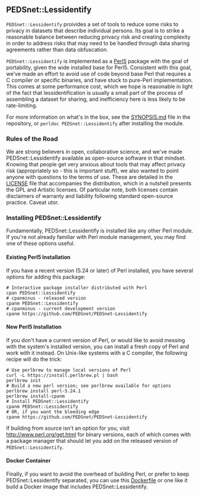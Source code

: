 ## PEDSnet::Lessidentify

`PEDSnet::Lessidentify` proivides a set of tools to reduce some risks to privacy in datasets that describe individual persons.  Its goal is to strike a reasonable balance between reducing privacy risk and creating complexity in order to address risks that may need to be handled through data sharing agreements rather than data obfuscation.

`PEDSnet::Lessidentify` is implemented as a [Perl5](http://www.perl.org) package with the goal of portability, given the wide installed base for Perl5.  Consistent with this goal, we've made an effort to avoid use of code beyond base Perl that requires a C compiler or specific binaries, and have stuck to pure-Perl implementation.  This comes at some performance cost, which we hope is reasonable in light of the fact that lessidentification is usually a small part of the process of assembling a dataset for sharing, and inefficiency here is less likely to be rate-limiting.

For more information on what's in the box, see the [SYNOPSIS.md](SYNOPSIS.md) file in the repository, or `perldoc PEDSnet::Lessidentify` after installing the module.


### Rules of the Road

We are strong believers in open, collaborative science, and we've made PEDSnet::Lessidentify available as open-source software in that mindset.  Knowing that people get very anxious about tools that may affect privacy risk (appropriately so - this is important stuff), we also wanted to point anyone with questions to the terms of use.  These are detailed in the [LICENSE](LICENSE) file that accompanies the distribution, which in a nutshell presents the GPL and Artistic licenses.  Of particular note, both licenses contain disclaimers of warranty and liability following standard open-source practice.  Caveat utor.

### Installing PEDSnet::Lessidentify

Fundamentally, PEDSnet::Lessidentify is installed like any other Perl module.  If you're not already familiar with Perl module management, you may find one of these options useful.

#### Existing Perl5 Installation

If you have a recent version (5.24 or later) of Perl installed, you have several options for adding this package:

```
# Interactive package installer distributed with Perl
cpan PEDSnet::Lessidentify
# cpanminus - released version
cpanm PEDSnet::Lessidentify
# cpanminus - current development version
cpanm https://github.com/PEDSnet/PEDSnet-Lessidentify
```

#### New Perl5 Installation

If you don't have a current version of Perl, or would like to avoid messing with the system's installed version, you can install a fresh copy of Perl and work with it instead.  On Unix-like systems with a C compiler, the following recipe will do the trick:

```
# Use perlbrew to manage local versions of Perl
curl -L https://install.perlbrew.pl | bash
perlbrew init
# Build a new perl version; see perlbrew available for options
perlbrew install perl-5.24.1
perlbrew install-cpanm
# Install PEDSnet::Lessidentify
cpanm PEDSnet::Lessidentify
# OR, if you want the bleeding edge
cpanm https://github.com/PEDSnet/PEDSnet-Lessidentify
```

If building from source isn't an option for you, visit http://www.perl.org/get.html for binary versions, each of which comes with a package manager that should let you add on the released version of `PEDSnet::Lessidentify`.

#### Docker Container

Finally, if you want to avoid the overhead of building Perl, or prefer to keep PEDSnet::Lessidentify separated, you can use this [Dockerfile](etc/Dockerfile) or one like it build a Docker image that includes PEDSnet::Lessidentify. 

